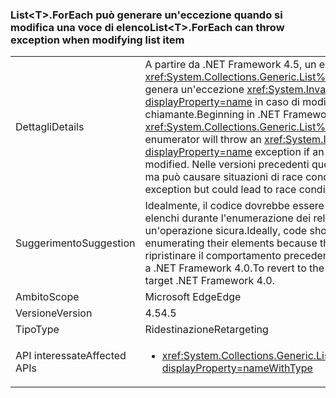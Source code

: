 ### <a name="listlttgtforeach-can-throw-exception-when-modifying-list-item"></a><span data-ttu-id="fc612-101">List&lt;T&gt;.ForEach può generare un'eccezione quando si modifica una voce di elenco</span><span class="sxs-lookup"><span data-stu-id="fc612-101">List&lt;T&gt;.ForEach can throw exception when modifying list item</span></span>

|   |   |
|---|---|
|<span data-ttu-id="fc612-102">Dettagli</span><span class="sxs-lookup"><span data-stu-id="fc612-102">Details</span></span>|<span data-ttu-id="fc612-103">A partire da .NET Framework 4.5, un enumeratore <xref:System.Collections.Generic.List%601.ForEach(System.Action{%600})> genera un'eccezione <xref:System.InvalidOperationException?displayProperty=name> in caso di modifica di un elemento nella raccolta chiamante.</span><span class="sxs-lookup"><span data-stu-id="fc612-103">Beginning in .NET Framework 4.5, a <xref:System.Collections.Generic.List%601.ForEach(System.Action{%600})> enumerator will throw an <xref:System.InvalidOperationException?displayProperty=name> exception if an element in the calling collection is modified.</span></span> <span data-ttu-id="fc612-104">Nelle versioni precedenti questa condizione non genera un'eccezione ma può causare situazioni di race condition.</span><span class="sxs-lookup"><span data-stu-id="fc612-104">Previously, this would not throw an exception but could lead to race conditions.</span></span>|
|<span data-ttu-id="fc612-105">Suggerimento</span><span class="sxs-lookup"><span data-stu-id="fc612-105">Suggestion</span></span>|<span data-ttu-id="fc612-106">Idealmente, il codice dovrebbe essere corretto per evitare la modifica degli elenchi durante l'enumerazione dei relativi elementi, perché questa non è mai un'operazione sicura.</span><span class="sxs-lookup"><span data-stu-id="fc612-106">Ideally, code should be fixed to not modify lists while enumerating their elements because that is never a safe operation.</span></span> <span data-ttu-id="fc612-107">Per ripristinare il comportamento precedente, tuttavia, un'app può essere destinata a .NET Framework 4.0.</span><span class="sxs-lookup"><span data-stu-id="fc612-107">To revert to the previous behavior, though, an app may target .NET Framework 4.0.</span></span>|
|<span data-ttu-id="fc612-108">Ambito</span><span class="sxs-lookup"><span data-stu-id="fc612-108">Scope</span></span>|<span data-ttu-id="fc612-109">Microsoft Edge</span><span class="sxs-lookup"><span data-stu-id="fc612-109">Edge</span></span>|
|<span data-ttu-id="fc612-110">Versione</span><span class="sxs-lookup"><span data-stu-id="fc612-110">Version</span></span>|<span data-ttu-id="fc612-111">4.5</span><span class="sxs-lookup"><span data-stu-id="fc612-111">4.5</span></span>|
|<span data-ttu-id="fc612-112">Tipo</span><span class="sxs-lookup"><span data-stu-id="fc612-112">Type</span></span>|<span data-ttu-id="fc612-113">Ridestinazione</span><span class="sxs-lookup"><span data-stu-id="fc612-113">Retargeting</span></span>|
|<span data-ttu-id="fc612-114">API interessate</span><span class="sxs-lookup"><span data-stu-id="fc612-114">Affected APIs</span></span>|<ul><li><xref:System.Collections.Generic.List%601.ForEach(System.Action{%600})?displayProperty=nameWithType></li></ul>|

